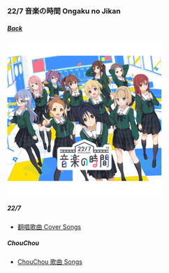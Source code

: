 ### 22/7 音楽の時間 Ongaku no Jikan
##### [Back](Music_List.md)

<img src="../../Img/Music/Ongaku%20no%20Jikan.JPG" alt="Ongaku no Jikan" width="70%"><br>

##### 22/7
- [翻唱歌曲 Cover Songs](Nanaon_Cover.md)

##### ChouChou
- [ChouChou 歌曲 Songs](Nanaon_ChouChou.md)